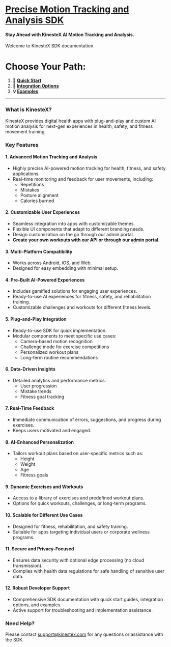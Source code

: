 # [Precise Motion Tracking and Analysis SDK](https://kinestex.com)
#### Stay Ahead with KinesteX AI Motion Tracking and Analysis.

Welcome to KinesteX SDK documentation.

# **Choose Your Path:**

1. **🚀 [Quick Start](docs/getting-started.md)**  
2. **📱 [Integration Options](docs/integration/overview.md)**  
3. **💡 [Examples](docs/examples/code-samples.md)**

---

### What is KinesteX?

KinesteX provides digital health apps with plug-and-play and custom AI motion analysis for next-gen experiences in health, safety, and fitness movement training.

### Key Features

#### **1. Advanced Motion Tracking and Analysis**
- Highly precise AI-powered motion tracking for health, fitness, and safety applications.
- Real-time monitoring and feedback for user movements, including:
    - Repetitions
    - Mistakes
    - Posture alignment
    - Calories burned

#### **2. Customizable User Experiences**
- Seamless integration into apps with customizable themes.
- Flexible UI components that adapt to different branding needs.
- Design customization on the go through our admin portal.
- **Create your own workouts with our API or through our admin portal.**

#### **3. Multi-Platform Compatibility**
- Works across Android, iOS, and Web.
- Designed for easy embedding with minimal setup.

#### **4. Pre-Built AI-Powered Experiences**
- Includes gamified solutions for engaging user experiences.
- Ready-to-use AI experiences for fitness, safety, and rehabilitation training.
- Customizable challenges and workouts for different fitness levels.

#### **5. Plug-and-Play Integration**
- Ready-to-use SDK for quick implementation.
- Modular components to meet specific use cases:
    - Camera-based motion recognition
    - Challenge mode for exercise competitions
    - Personalized workout plans
    - Long-term routine recommendations

#### **6. Data-Driven Insights**
- Detailed analytics and performance metrics:
    - User progression
    - Mistake trends
    - Fitness goal tracking

#### **7. Real-Time Feedback**
- Immediate communication of errors, suggestions, and progress during exercises.
- Keeps users motivated and engaged.

#### **8. AI-Enhanced Personalization**
- Tailors workout plans based on user-specific metrics such as:
    - Height
    - Weight
    - Age
    - Fitness goals

#### **9. Dynamic Exercises and Workouts**
- Access to a library of exercises and predefined workout plans.
- Options for quick workouts, challenges, or long-term programs.

#### **10. Scalable for Different Use Cases**
- Designed for fitness, rehabilitation, and safety training.
- Suitable for apps targeting individual users or corporate wellness programs.

#### **11. Secure and Privacy-Focused**
- Ensures data security with optional edge processing (no cloud transmission).
- Complies with health data regulations for safe handling of sensitive user data.

#### **12. Robust Developer Support**
- Comprehensive SDK documentation with quick start guides, integration options, and examples.
- Active support for troubleshooting and implementation assistance.


### Need Help?
Please contact support@kinestex.com for any questions or assistance with the SDK.
